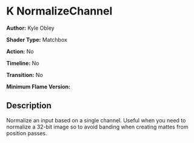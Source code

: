 # K NormalizeChannel

**Author:** Kyle Obley

**Shader Type:** Matchbox

**Action:** No

**Timeline:** No

**Transition:** No

**Minimum Flame Version:** 


## Description
Normalize an input based on a single channel. Useful when you need to normalize a 32-bit image so to avoid banding when creating mattes from position passes.
